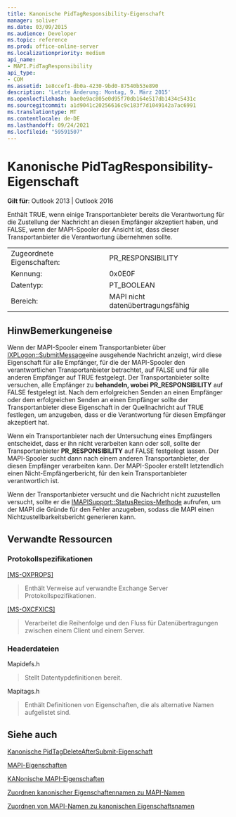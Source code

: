 ```yaml
---
title: Kanonische PidTagResponsibility-Eigenschaft
manager: soliver
ms.date: 03/09/2015
ms.audience: Developer
ms.topic: reference
ms.prod: office-online-server
ms.localizationpriority: medium
api_name:
- MAPI.PidTagResponsibility
api_type:
- COM
ms.assetid: 1e8ccef1-db0a-4230-9bd0-87540b53e890
description: 'Letzte Änderung: Montag, 9. März 2015'
ms.openlocfilehash: bae0e9ac805e0d95f70db164e517db1434c5431c
ms.sourcegitcommit: a1d9041c20256616c9c183f7d1049142a7ac6991
ms.translationtype: MT
ms.contentlocale: de-DE
ms.lasthandoff: 09/24/2021
ms.locfileid: "59591507"
---
```

# <a name="pidtagresponsibility-canonical-property"></a>Kanonische PidTagResponsibility-Eigenschaft

  
  
**Gilt für**: Outlook 2013 | Outlook 2016 
  
Enthält TRUE, wenn einige Transportanbieter bereits die Verantwortung für die Zustellung der Nachricht an diesen Empfänger akzeptiert haben, und FALSE, wenn der MAPI-Spooler der Ansicht ist, dass dieser Transportanbieter die Verantwortung übernehmen sollte.
  
|||
|:-----|:-----|
|Zugeordnete Eigenschaften:  <br/> |PR_RESPONSIBILITY  <br/> |
|Kennung:  <br/> |0x0E0F  <br/> |
|Datentyp:  <br/> |PT_BOOLEAN  <br/> |
|Bereich:  <br/> |MAPI nicht datenübertragungsfähig  <br/> |
   
## <a name="remarks"></a>HinwBemerkungeneise

Wenn der MAPI-Spooler einem Transportanbieter über [IXPLogon::SubmitMessage](ixplogon-submitmessage.md)eine ausgehende Nachricht anzeigt, wird diese Eigenschaft für alle Empfänger, für die der MAPI-Spooler den verantwortlichen Transportanbieter betrachtet, auf FALSE und für alle anderen Empfänger auf TRUE festgelegt. Der Transportanbieter sollte versuchen, alle Empfänger zu **behandeln, wobei PR_RESPONSIBILITY** auf FALSE festgelegt ist. Nach dem erfolgreichen Senden an einen Empfänger oder dem erfolgreichen Senden an einen Empfänger sollte der Transportanbieter diese Eigenschaft in der Quellnachricht auf TRUE festlegen, um anzugeben, dass er die Verantwortung für diesen Empfänger akzeptiert hat. 
  
Wenn ein Transportanbieter nach der Untersuchung eines Empfängers entscheidet, dass er ihn nicht verarbeiten kann oder soll, sollte der Transportanbieter **PR_RESPONSIBILITY** auf FALSE festgelegt lassen. Der MAPI-Spooler sucht dann nach einem anderen Transportanbieter, der diesen Empfänger verarbeiten kann. Der MAPI-Spooler erstellt letztendlich einen Nicht-Empfängerbericht, für den kein Transportanbieter verantwortlich ist. 
  
Wenn der Transportanbieter versucht und die Nachricht nicht zuzustellen versucht, sollte er die [IMAPISupport::StatusRecips-Methode](imapisupport-statusrecips.md) aufrufen, um der MAPI die Gründe für den Fehler anzugeben, sodass die MAPI einen Nichtzustellbarkeitsbericht generieren kann. 
  
## <a name="related-resources"></a>Verwandte Ressourcen

### <a name="protocol-specifications"></a>Protokollspezifikationen

[[MS-OXPROPS]](https://msdn.microsoft.com/library/f6ab1613-aefe-447d-a49c-18217230b148%28Office.15%29.aspx)
  
> Enthält Verweise auf verwandte Exchange Server Protokollspezifikationen.
    
[[MS-OXCFXICS]](https://msdn.microsoft.com/library/b9752f3d-d50d-44b8-9e6b-608a117c8532%28Office.15%29.aspx)
  
> Verarbeitet die Reihenfolge und den Fluss für Datenübertragungen zwischen einem Client und einem Server.
    
### <a name="header-files"></a>Headerdateien

Mapidefs.h
  
> Stellt Datentypdefinitionen bereit.
    
Mapitags.h
  
> Enthält Definitionen von Eigenschaften, die als alternative Namen aufgelistet sind.
    
## <a name="see-also"></a>Siehe auch



[Kanonische PidTagDeleteAfterSubmit-Eigenschaft](pidtagdeleteaftersubmit-canonical-property.md)


[MAPI-Eigenschaften](mapi-properties.md)
  
[KANonische MAPI-Eigenschaften](mapi-canonical-properties.md)
  
[Zuordnen kanonischer Eigenschaftennamen zu MAPI-Namen](mapping-canonical-property-names-to-mapi-names.md)
  
[Zuordnen von MAPI-Namen zu kanonischen Eigenschaftsnamen](mapping-mapi-names-to-canonical-property-names.md)

